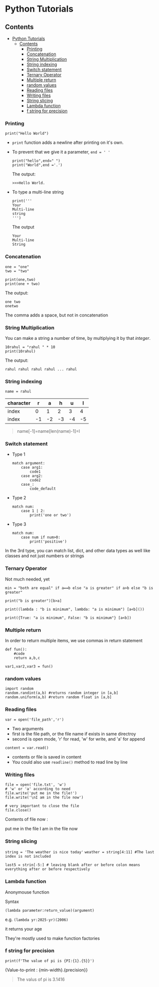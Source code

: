 # Python Tutorials

## Contents

- [Python Tutorials](#python-tutorials)
  - [Contents](#contents)
    - [Printing](#printing)
    - [Concatenation](#concatenation)
    - [String Multiplication](#string-multiplication)
    - [String indexing](#string-indexing)
    - [Switch statement](#switch-statement)
    - [Ternary Operator](#ternary-operator)
    - [Multiple return](#multiple-return)
    - [random values](#random-values)
    - [Reading files](#reading-files)
    - [Writing files](#writing-files)
    - [String slicing](#string-slicing)
    - [Lambda function](#lambda-function)
    - [f string for precision](#f-string-for-precision)

### Printing

```
print("Hello World")
```

- `print` function adds a newline after printing on it's own.
- To prevent that we give it a parameter, `end = ' '`

    ```
    print("hello",end=" ")
    print("World",end ='.')
    ```

    The output:

    ```
    >>>Hello World.
    ```

- To type a multi-line string

    ```
    print(''' 
    Your 
    Multi-line
    string
    ''')
    ```

    The output

    ```
    Your 
    Multi-line
    String
    ```

### Concatenation

```
one = "one"
two = "two"

print(one,two)
print(one + two)
```

The output:

```
one two
onetwo
```

The comma adds a space, but not in concatenation

### String Multiplication

You can make a string a number of time, by multiplying it by that *integer*.

```
10rahul = "rahul " * 10
print(10rahul)
```

The output:

```
rahul rahul rahul rahul ... rahul
```

### String indexing

`name = rahul`

|character|r|a|h|u|l|
|-----|---|---|---|---|---|
|index|0|1|2|3|4|
|index|-1|-2|-3|-4|-5|

>name[-1]=name[len(name)-1]=l

### Switch statement

- Type 1

    ```
    match argument:
        case arg1:
            code1
        case arg2:
            code2
        case_:
            code_default
    ```

- Type 2

    ```
    match num:
        case 1 | 2:
            print('one or two')
    ```

- Type 3

    ```
    match num:
        case num if num>0:
            print('positive')
    ```

In the 3rd type, you can match list, dict, and other data types as well like classes and not just numbers or strings

### Ternary Operator

Not much needed, yet

```
min = "both are equal" if a==b else "a is greater" if a>b else "b is greater"

print("b is greater")[b>a]

print((lambda : "b is minimum", lambda: "a is minimum") [a<b]())

print({True: "a is minimum", False: "b is minimum"} [a<b])
```

### Multiple return

In order to return multiple items, we use commas in return statement

```
def fun():
    #code
    return a,b,c

var1,var2,var3 = fun()
```

### random values

```
import random
random.randint(a,b) #returns random integer in [a,b]
random.uniform(a,b) #return random float in [a,b]
```

### Reading files

`var = open('file_path','r')`

- Two arguments
- first is the file path, or the file name if exists in same directroy
- second is open mode, 'r' for read, 'w' for write, and 'a' for append
  
`content = var.read()`

- contents or file is saved in content
- You could also use `readline()` method to read line by line

### Writing files

```
file = open('file.txt', 'w')
# 'w' or 'a' according to need
file.write('put me in the file!')
file.write('\nI am in the file now')

# very important to close the file
file.close()
```

Contents of file now :

put me in the file
I am in the file now

### String slicing

`string = 'The weather is nice today'`
`weather = string[4:11] #The last index is not included`

`last5 = strin[-5:] # leaving blank after or before colon means everything after or before respectively`

### Lambda function

Anonymouse function

Syntax

`(lambda parameter:return_value)(argument)`

e.g. `(lambda yr:2025-yr)(2006)`

it returns your age

They're mostly used to make function factories

### f string for precision

`print(f'The value of pi is {PI:{1}.{5}}')`

{Value-to-print : {min-width}.{precision}}

>The valus of pi is 3.1416

<!--More will be added soon-->